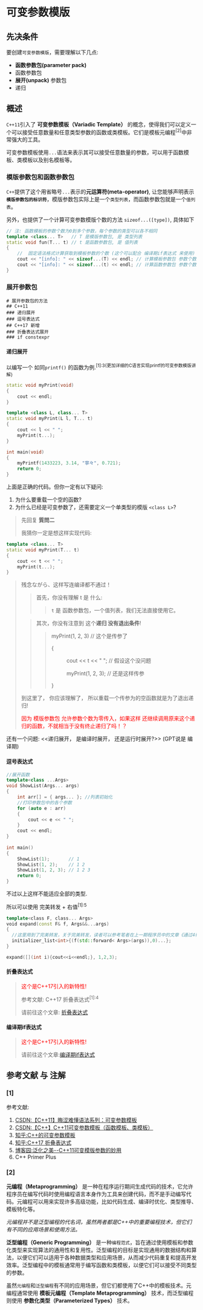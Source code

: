 # 可变参数模版
## 先决条件
要创建`可变参数模版`，需要理解以下几点:

- **函数参数包(parameter pack)**
- 函数参数包
- **展开(unpack)** 参数包
- 递归

## 概述
`C++11`引入了 **可变参数模板（Variadic Template）** 的概念，使得我们可以定义一个可以接受任意数量和任意类型参数的函数或类模板。它们是模板元编程<sup>[2]</sup>中非常强大的工具。

可变参数模板使用`...`语法来表示其可以接受任意数量的参数，可以用于函数模板、类模板以及别名模板等。

### 模版参数包和函数参数包
`C++`提供了这个用省略号`...`表示的**元运算符(meta-operator)**, 让您能够声明表示 **`模版参数包的标识符`**，模版参数包实际上是一个`类型列表`，而函数参数包就是一个`值列表`。

另外，也提供了一个计算可变参数模版个数的方法 `sizeof...([type])`, 具体如下

```C++
// 注: 函数模板的参数个数为0到多个参数，每个参数的类型可以各不相同
template <class... T>   // T 是模版参数包, 是 类型列表
static void fun(T... t) // t 是函数参数包, 是 值列表
{
	//  固定语法格式计算获取到模板参数的个数 (这个可以配合 编译期if表达式 来使用)
	cout << "[info]: " << sizeof...(T) << endl; // 计算模板参数包 参数个数
	cout << "[info]: " << sizeof...(t) << endl; // 计算函数参数包 参数个数
}
```

### 展开参数包
```markmap ##h180##
# 展开参数包的方法
## C++11
### 递归展开
### 逗号表达式
## C++17 新增
### 折叠表达式展开
### if constexpr
```

#### 递归展开

以编写一个 如同`printf()` 的函数为例.<sup>[1]:3{更加详细的C语言实现printf的可变参数模版讲解}</sup>

```C++
static void myPrint(void)
{
	cout << endl;
}

template <class L, class... T>
static void myPrint(L l, T... t)
{
	cout << l << " ";
	myPrint(t...);
}

int main(void)
{
	myPrintf(1433223, 3.14, "寧々", 0.721);
	return 0;
}
```

上面是正确的代码。但你一定有以下疑问:

1. 为什么要重载一个空的函数?
2. 为什么已经是可变参数了，还需要定义一个单类型的模版 `<class L>`?

> 先回复 **質問二**
> 
> 我猜你一定是想这样实现代码:
>
```C++
template <class... T>
static void myPrint(T... t)
{
	cout << t << " ";
	myPrint(t...);
}
```

<style>
  .tab {
    display: inline-block;
    width: 40px; /* 设置 tab 宽度 */
  }
</style>

> 残念ながら、这样写连编译都不通过！
> > 首先，你没有理解 t 是 什么:
> > > `t` 是 函数参数包，一个值列表，我们无法直接使用它。
>
> > 其次，你没有注意到 这个**递归 没有退出条件**!
> > > myPrint(1, 2, 3) // 这个是传参了
> > > 
> > > {
> > > 
> > > <span class="tab"></span>cout << t << " "; // 假设这个没问题
> > > 
> > > <span class="tab"></span>myPrint(1, 2, 3); // 还是这样传参
> > > 
> > > }
>
> 到这里了， 你应该理解了， 所以重载一个传参为的空函数就是为了退出递归!
>
> <span style="color:red">因为 模版参数包 允许参数个数为零传入，如果这样 还继续调用原来这个递归的函数，不就相当于没有终止递归了吗！？</span>

还有一个问题: <<递归展开， 是编译时展开， 还是运行时展开?>> (GPT说是 编译期)

#### 逗号表达式

```C++
//展开函数
template<class ...Args>
void ShowList(Args... args)
{
	int arr[] = { args... }; //列表初始化
	//打印参数包中的各个参数
	for (auto e : arr)
	{
		cout << e << " ";
	}
	cout << endl;
}
 
int main()
{
	ShowList(1);       // 1
	ShowList(1, 2);    // 1 2
	ShowList(1, 2, 3); // 1 2 3
	return 0;
}
```
不过以上这样不能适应全部的类型.

所以可以使用 完美转发 + 右值<sup>[1]:5</sup>

```C++
template<class F, class... Args>
void expand(const F& f, Args&&...args) 
{
  //这里用到了完美转发，关于完美转发，读者可以参考笔者在上一期程序员中的文章《通过4行代码看右值引用》(^[1]:5)
  initializer_list<int>{(f(std::forward< Args>(args)),0)...};
}

expand([](int i){cout<<i<<endl;}, 1,2,3);
```


#### 折叠表达式
> <span style="color:red">这个是C++17引入的新特性!</span>
>
> 参考文献: C++17 折叠表达式<sup>[1]:4</sup>
>
> 请前往这个文章: [折叠表达式](../../002-C++17常用新特性/001-折叠表达式/index.md)

#### 编译期if表达式
> <span style="color:red">这个是C++17引入的新特性!</span>
>
> 请前往这个文章:[编译期if表达式](../../002-C++17常用新特性/002-编译期if表达式/index.md)

## 参考文献 与 注解
### [1]
参考文献:

1. [CSDN:【C++11】晦涩难懂语法系列：可变参数模板](https://blog.csdn.net/m0_64280701/article/details/130241336)
2. [CSDN:【C++】C++11可变参数模板（函数模板、类模板）](https://blog.csdn.net/qq_38410730/article/details/105247065)
3. [知乎:C++的可变参数模板](https://zhuanlan.zhihu.com/p/104450480)
4. [知乎:C++17 折叠表达式](https://zhuanlan.zhihu.com/p/625884960)
5. [博客园:泛化之美--C++11可变模版参数的妙用](https://www.cnblogs.com/qicosmos/p/4325949.html)
6. C++ Primer Plus

### [2]

**元编程（Metaprogramming）** 是一种在程序运行期间生成代码的技术，它允许程序员在编写代码时使用编程语言本身作为工具来创建代码，而不是手动编写代码。元编程可以用来实现许多高级功能，比如代码生成、编译时优化、类型推导、模板特化等。

*元编程并不是泛型编程的代名词，虽然两者都是C++中的重要编程技术，但它们有不同的应用场景和使用方法。*

**泛型编程（Generic Programming）** 是一种`编程范式`，旨在通过使用模板和参数化类型来实现算法的通用性和复用性。泛型编程的目标是实现通用的数据结构和算法，以便它们可以适用于各种数据类型和应用场景，从而减少代码重复和提高开发效率。泛型编程中的模板通常用于编写函数和类模板，以便它们可以接受不同类型的参数。

虽然`元编程`和`泛型编程`有不同的应用场景，但它们都使用了C++中的模板技术。元编程通常使用 **模板元编程（Template Metaprogramming）** 技术，而泛型编程则使用 **参数化类型（Parameterized Types）** 技术。